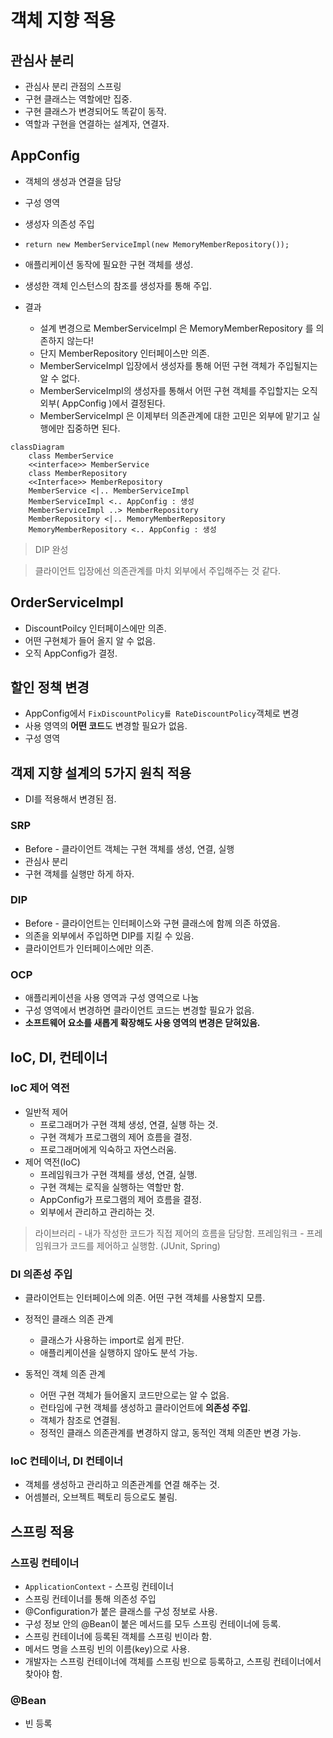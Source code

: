 # 객체 지향 적용

## 관심사 분리

- 관심사 분리 관점의 스프링
- 구현 클래스는 역할에만 집중.
- 구현 클래스가 변경되어도 똑같이 동작.
- 역할과 구현을 연결하는 설계자, 연결자.

<!--
- 밀접성 분리
- 레이어 분리
  -->

## AppConfig

- 객체의 생성과 연결을 담당
- 구성 영역

- 생성자 의존성 주입
- `return new MemberServiceImpl(new MemoryMemberRepository());`

- 애플리케이션 동작에 필요한 구현 객체를 생성.
- 생성한 객체 인스턴스의 참조를 생성자를 통해 주입.

- 결과
  - 설계 변경으로 MemberServiceImpl 은 MemoryMemberRepository 를 의존하지 않는다!
  - 단지 MemberRepository 인터페이스만 의존.
  - MemberServiceImpl 입장에서 생성자를 통해 어떤 구현 객체가 주입될지는 알 수 없다.
  - MemberServiceImpl의 생성자를 통해서 어떤 구현 객체를 주입할지는 오직 외부( AppConfig )에서 결정된다.
  - MemberServiceImpl 은 이제부터 의존관계에 대한 고민은 외부에 맡기고 실행에만 집중하면 된다.

```mermaid
classDiagram
    class MemberService
    <<interface>> MemberService
    class MemberRepository
    <<Interface>> MemberRepository
    MemberService <|.. MemberServiceImpl
    MemberServiceImpl <.. AppConfig : 생성
    MemberServiceImpl ..> MemberRepository
    MemberRepository <|.. MemoryMemberRepository
    MemoryMemberRepository <.. AppConfig : 생성
```

> DIP 완성

> 클라이언트 입장에선 의존관계를 마치 외부에서 주입해주는 것 같다.

## OrderServiceImpl

- DiscountPoilcy 인터페이스에만 의존.
- 어떤 구현체가 들어 올지 알 수 없음.
- 오직 AppConfig가 결정.

## 할인 정책 변경

- AppConfig에서 `FixDiscountPolicy를 RateDiscountPolicy`객체로 변경
- 사용 영역의 **어떤 코드**도 변경할 필요가 없음.
- 구성 영역

## 객제 지향 설계의 5가지 원칙 적용

- DI를 적용해서 변경된 점.

### SRP

- Before - 클라이언트 객체는 구현 객체를 생성, 연결, 실행
- 관심사 분리
- 구현 객체를 실행만 하게 하자.

### DIP

- Before - 클라이언트는 인터페이스와 구현 클래스에 함께 의존 하였음.
- 의존을 외부에서 주입하면 DIP를 지킬 수 있음.
- 클라이언트가 인터페이스에만 의존.

### OCP

- 애플리케이션을 사용 영역과 구성 영역으로 나눔
- 구성 영역에서 변경하면 클라이언트 코드는 변경할 필요가 없음.
- **소프트웨어 요소를 새롭게 확장해도 사용 영역의 변경은 닫혀있음.**

## IoC, DI, 컨테이너

### IoC 제어 역전

- 일반적 제어
  - 프로그래머가 구현 객체 생성, 연결, 실행 하는 것.
  - 구현 객체가 프로그램의 제어 흐름을 결정.
  - 프로그래머에게 익숙하고 자연스러움.
- 제어 역전(IoC)
  - 프레임워크가 구현 객체를 생성, 연결, 실행.
  - 구현 객체는 로직을 실행하는 역할만 함.
  - AppConfig가 프로그램의 제어 흐름을 결정.
  - 외부에서 관리하고 관리하는 것.

> 라이브러리 - 내가 작성한 코드가 직접 제어의 흐름을 담당함.
> 프레임워크 - 프레임워크가 코드를 제어하고 실행함. (JUnit, Spring)

### DI 의존성 주입

- 클라이언트는 인터페이스에 의존. 어떤 구현 객체를 사용할지 모름.

- 정적인 클래스 의존 관계

  - 클래스가 사용하는 import로 쉽게 판단.
  - 애플리케이션을 실행하지 않아도 분석 가능.

- 동적인 객체 의존 관계
  - 어떤 구현 객체가 들어올지 코드만으로는 알 수 없음.
  - 런타임에 구현 객체를 생성하고 클라이언트에 **의존성 주입**.
  - 객체가 참조로 연결됨.
  - 정적인 클래스 의존관계를 변경하지 않고, 동적인 객체 의존만 변경 가능.

### IoC 컨테이너, DI 컨테이너

- 객체를 생성하고 관리하고 의존관계를 연결 해주는 것.
- 어셈블러, 오브젝트 펙토리 등으로도 불림.

## 스프링 적용

### 스프링 컨테이너

- `ApplicationContext` - 스프링 컨테이너
- 스프링 컨테이너를 통해 의존성 주입
- @Configuration가 붙은 클래스를 구성 정보로 사용.
- 구성 정보 안의 @Bean이 붙은 메서드를 모두 스프링 컨테이너에 등록.
- 스프링 컨테이너에 등록된 객체를 스프링 빈이라 함.
- 메서드 명을 스프링 빈의 이름(key)으로 사용.
- 개발자는 스프링 컨테이너에 객체를 스프링 빈으로 등록하고, 스프링 컨테이너에서 찾아야 함.

### @Bean

- 빈 등록
